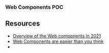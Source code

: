 ### Web Components POC

## Resources
- [Overview of the Web components in 2021](https://exyte.com/blog/web-components-technology)
- [Web Components are easier than you think](https://css-tricks.com/web-components-are-easier-than-you-think/)
-

